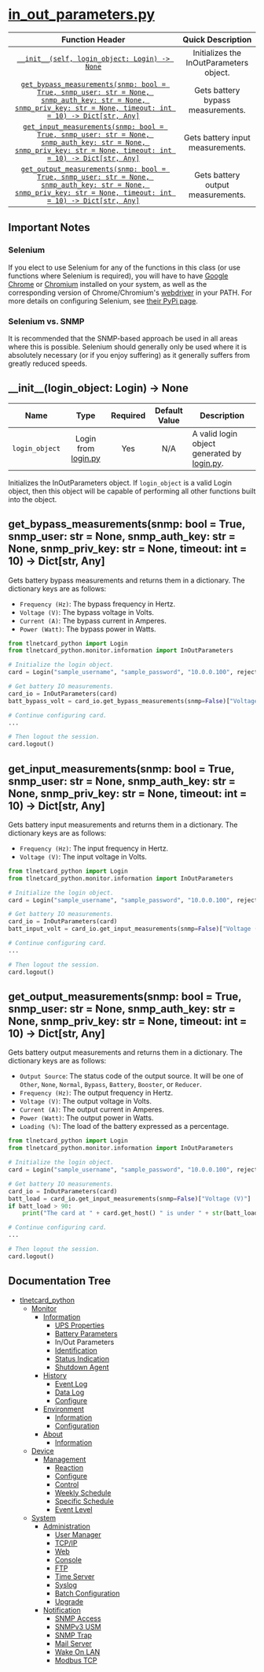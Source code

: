 # [in_out_parameters.py](in_out_parameters.py)

|                                                                                                                                                 Function Header                                                                                                                                                 |            Quick Description            |
|:---------------------------------------------------------------------------------------------------------------------------------------------------------------------------------------------------------------------------------------------------------------------------------------------------------------:|:---------------------------------------:|
|                                                                                                             [```__init__(self, login_object: Login) -> None```](#__init__login_object-login---none)                                                                                                             | Initializes the InOutParameters object. |
| [```get_bypass_measurements(snmp: bool = True, snmp_user: str = None, snmp_auth_key: str = None, snmp_priv_key: str = None, timeout: int = 10) -> Dict[str, Any]```](#get_bypass_measurementssnmp-bool--true-snmp_user-str--none-snmp_auth_key-str--none-snmp_priv_key-str--none-timeout-int--10---dictstr-any) |    Gets battery bypass measurements.    |
|  [```get_input_measurements(snmp: bool = True, snmp_user: str = None, snmp_auth_key: str = None, snmp_priv_key: str = None, timeout: int = 10) -> Dict[str, Any]```](#get_input_measurementssnmp-bool--true-snmp_user-str--none-snmp_auth_key-str--none-snmp_priv_key-str--none-timeout-int--10---dictstr-any)  |     Gets battery input measurements.    |
| [```get_output_measurements(snmp: bool = True, snmp_user: str = None, snmp_auth_key: str = None, snmp_priv_key: str = None, timeout: int = 10) -> Dict[str, Any]```](#get_output_measurementssnmp-bool--true-snmp_user-str--none-snmp_auth_key-str--none-snmp_priv_key-str--none-timeout-int--10---dictstr-any) |    Gets battery output measurements.    |

## Important Notes

### Selenium

If you elect to use Selenium for any of the functions in this class (or use functions where Selenium is required), you will have to have [Google Chrome](https://www.google.com/chrome/) or [Chromium](https://www.chromium.org/getting-involved/download-chromium) installed on your system, as well as the corresponding version of Chrome/Chromium's [webdriver](https://sites.google.com/a/chromium.org/chromedriver/downloads) in your PATH. For more details on configuring Selenium, see [their PyPi page](https://pypi.org/project/selenium/).

### Selenium vs. SNMP

It is recommended that the SNMP-based approach be used in all areas where this is possible. Selenium should generally only be used where it is absolutely necessary (or if you enjoy suffering) as it generally suffers from greatly reduced speeds.

## \_\_init__(login_object: Login) -> None

|        Name        |                       Type                        | Required | Default Value | Description                                                               |
|:------------------:|:-------------------------------------------------:|:--------:|:-------------:|---------------------------------------------------------------------------|
| ```login_object``` | Login from [login.py](/tlnetcard_python/login.py) | Yes      | N/A           | A valid login object generated by [login.py](/tlnetcard_python/login.py). |

Initializes the InOutParameters object. If ```login_object``` is a valid Login object, then this object will be capable of performing all other functions built into the object.  

## get_bypass_measurements(snmp: bool = True, snmp_user: str = None, snmp_auth_key: str = None, snmp_priv_key: str = None, timeout: int = 10) -> Dict[str, Any]

Gets battery bypass measurements and returns them in a dictionary. The dictionary keys are as follows:  

* ```Frequency (Hz)```: The bypass frequency in Hertz.
* ```Voltage (V)```: The bypass voltage in Volts.
* ```Current (A)```: The bypass current in Amperes.
* ```Power (Watt)```: The bypass power in Watts.

```python
from tlnetcard_python import Login
from tlnetcard_python.monitor.information import InOutParameters

# Initialize the login object.
card = Login("sample_username", "sample_password", "10.0.0.100", reject_invalid_certs=False)

# Get battery IO measurements.
card_io = InOutParameters(card)
batt_bypass_volt = card_io.get_bypass_measurements(snmp=False)["Voltage (V)"]

# Continue configuring card.
...

# Then logout the session.
card.logout()
```

## get_input_measurements(snmp: bool = True, snmp_user: str = None, snmp_auth_key: str = None, snmp_priv_key: str = None, timeout: int = 10) -> Dict[str, Any]

Gets battery input measurements and returns them in a dictionary. The dictionary keys are as follows:  

* ```Frequency (Hz)```: The input frequency in Hertz.
* ```Voltage (V)```: The input voltage in Volts.

```python
from tlnetcard_python import Login
from tlnetcard_python.monitor.information import InOutParameters

# Initialize the login object.
card = Login("sample_username", "sample_password", "10.0.0.100", reject_invalid_certs=False)

# Get battery IO measurements.
card_io = InOutParameters(card)
batt_input_volt = card_io.get_input_measurements(snmp=False)["Voltage (V)"]

# Continue configuring card.
...

# Then logout the session.
card.logout()
```

## get_output_measurements(snmp: bool = True, snmp_user: str = None, snmp_auth_key: str = None, snmp_priv_key: str = None, timeout: int = 10) -> Dict[str, Any]

Gets battery output measurements and returns them in a dictionary. The dictionary keys are as follows:  

* ```Output Source```: The status code of the output source. It will be one of ```Other```, ```None```, ```Normal```, ```Bypass```, ```Battery```, ```Booster```, or ```Reducer```.
* ```Frequency (Hz)```: The output frequency in Hertz.
* ```Voltage (V)```: The output voltage in Volts.
* ```Current (A)```: The output current in Amperes.
* ```Power (Watt)```: The output power in Watts.
* ```Loading (%)```: The load of the battery expressed as a percentage.

```python
from tlnetcard_python import Login
from tlnetcard_python.monitor.information import InOutParameters

# Initialize the login object.
card = Login("sample_username", "sample_password", "10.0.0.100", reject_invalid_certs=False)

# Get battery IO measurements.
card_io = InOutParameters(card)
batt_load = card_io.get_input_measurements(snmp=False)["Voltage (V)"]
if batt_load > 90:
    print("The card at " + card.get_host() " is under " + str(batt_load) + "% load!")

# Continue configuring card.
...

# Then logout the session.
card.logout()
```

## Documentation Tree

* [tlnetcard_python](/tlnetcard_python)
  * [Monitor](/tlnetcard_python/monitor)
    * [Information](/tlnetcard_python/monitor/information)
      * [UPS Properties](/tlnetcard_python/monitor/information/ups_properties)
      * [Battery Parameters](/tlnetcard_python/monitor/information/battery_parameters)
      * In/Out Parameters
      * [Identification](/tlnetcard_python/monitor/information/identification)
      * [Status Indication](/tlnetcard_python/monitor/information/status_indication)
      * [Shutdown Agent](/tlnetcard_python/monitor/information/shutdown_agent)
    * [History](/tlnetcard_python/monitor/history)
      * [Event Log](/tlnetcard_python/monitor/history/event_log)
      * [Data Log](/tlnetcard_python/monitor/history/data_log)
      * [Configure](/tlnetcard_python/monitor/history/configure)
    * [Environment](/tlnetcard_python/monitor/environment)
      * [Information](/tlnetcard_python/monitor/environment/information)
      * [Configuration](/tlnetcard_python/monitor/environment/configuration)
    * [About](/tlnetcard_python/monitor/about)
      * [Information](/tlnetcard_python/monitor/about/information)
  * [Device](/tlnetcard_python/device)
    * [Management](/tlnetcard_python/device/management)
      * [Reaction](/tlnetcard_python/device/management/reaction)
      * [Configure](/tlnetcard_python/device/management/configure)
      * [Control](/tlnetcard_python/device/management/control)
      * [Weekly Schedule](/tlnetcard_python/device/management/weekly_schedule)
      * [Specific Schedule](/tlnetcard_python/device/management/specific_schedule)
      * [Event Level](/tlnetcard_python/device/management/event_level)
  * [System](/tlnetcard_python/system)
    * [Administration](/tlnetcard_python/system/administration)
      * [User Manager](/tlnetcard_python/system/administration/user_manager)
      * [TCP/IP](/tlnetcard_python/system/administration/tcp_ip)
      * [Web](/tlnetcard_python/system/administration/web)
      * [Console](/tlnetcard_python/system/administration/console)
      * [FTP](/tlnetcard_python/system/administration/ftp)
      * [Time Server](/tlnetcard_python/system/administration/time_server)
      * [Syslog](/tlnetcard_python/system/administration/syslog)
      * [Batch Configuration](/tlnetcard_python/system/administration/batch_configuration)
      * [Upgrade](/tlnetcard_python/system/administration/upgrade)
    * [Notification](/tlnetcard_python/system/notification)
      * [SNMP Access](/tlnetcard_python/system/notification/snmp_access)
      * [SNMPv3 USM](/tlnetcard_python/system/notification/snmpv3_usm)
      * [SNMP Trap](/tlnetcard_python/system/notification/snmp_trap)
      * [Mail Server](/tlnetcard_python/system/notification/mail_server)
      * [Wake On LAN](/tlnetcard_python/system/notification/wake_on_lan)
      * [Modbus TCP](/tlnetcard_python/system/notification/modbus_tcp)
